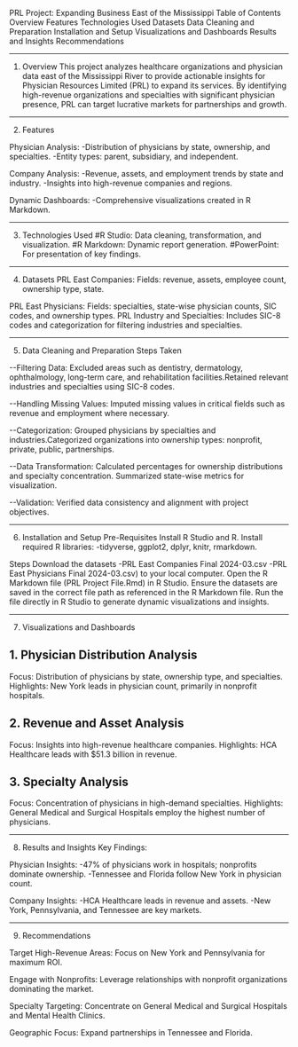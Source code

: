 PRL Project: Expanding Business East of the Mississippi
Table of Contents
Overview
Features
Technologies Used
Datasets
Data Cleaning and Preparation
Installation and Setup
Visualizations and Dashboards
Results and Insights
Recommendations

--------------------------------------------------------------------------------
1. Overview
This project analyzes healthcare organizations and physician data 
east of the Mississippi River to provide actionable insights for 
Physician Resources Limited (PRL) to expand its services. By identifying 
high-revenue organizations and specialties with significant physician 
presence, PRL can target lucrative markets for partnerships and growth.

--------------------------------------------------------------------------------
2. Features

Physician Analysis:
-Distribution of physicians by state, ownership, and specialties.
-Entity types: parent, subsidiary, and independent.

Company Analysis:
-Revenue, assets, and employment trends by state and industry.
-Insights into high-revenue companies and regions.

Dynamic Dashboards:
-Comprehensive visualizations created in R Markdown.

--------------------------------------------------------------------------------
3. Technologies Used
#R Studio: Data cleaning, transformation, and visualization.
#R Markdown: Dynamic report generation.
#PowerPoint: For presentation of key findings.

--------------------------------------------------------------------------------
4. Datasets
PRL East Companies:
Fields: revenue, assets, employee count, ownership type, state.

PRL East Physicians:
Fields: specialties, state-wise physician counts, SIC codes, and ownership types.
PRL Industry and Specialties:
Includes SIC-8 codes and categorization for filtering industries and specialties.

--------------------------------------------------------------------------------
5. Data Cleaning and Preparation
Steps Taken

--Filtering Data:
Excluded areas such as dentistry, dermatology, ophthalmology, long-term care, 
and rehabilitation facilities.Retained relevant industries and specialties 
using SIC-8 codes.

--Handling Missing Values:
Imputed missing values in critical fields such as revenue and employment where 
necessary.


--Categorization:
Grouped physicians by specialties and industries.Categorized organizations into 
ownership types: nonprofit, private, public, partnerships.

--Data Transformation:
Calculated percentages for ownership distributions and specialty concentration.
Summarized state-wise metrics for visualization.

--Validation:
Verified data consistency and alignment with project objectives.

--------------------------------------------------------------------------------
6. Installation and Setup
Pre-Requisites
Install R Studio and R.
Install required R libraries:
-tidyverse, ggplot2, dplyr, knitr, rmarkdown.

Steps
Download the datasets 
-PRL East Companies Final 2024-03.csv
-PRL East Physicians Final 2024-03.csv) to your local computer.
Open the R Markdown file (PRL Project File.Rmd) in R Studio.
Ensure the datasets are saved in the correct file path as referenced in the R Markdown file.
Run the file directly in R Studio to generate dynamic visualizations and insights.

--------------------------------------------------------------------------------
7. Visualizations and Dashboards

## 1. Physician Distribution Analysis
Focus: Distribution of physicians by state, ownership type, and specialties.
Highlights:
New York leads in physician count, primarily in nonprofit hospitals.

## 2. Revenue and Asset Analysis
Focus: Insights into high-revenue healthcare companies.
Highlights:
HCA Healthcare leads with $51.3 billion in revenue.

## 3. Specialty Analysis
Focus: Concentration of physicians in high-demand specialties.
Highlights:
General Medical and Surgical Hospitals employ the highest number of physicians.

--------------------------------------------------------------------------------
8. Results and Insights
Key Findings:

Physician Insights:
-47% of physicians work in hospitals; nonprofits dominate ownership.
-Tennessee and Florida follow New York in physician count.

Company Insights:
-HCA Healthcare leads in revenue and assets.
-New York, Pennsylvania, and Tennessee are key markets.

----------------------------------------------------------------------------------
9. Recommendations

Target High-Revenue Areas:
Focus on New York and Pennsylvania for maximum ROI.

Engage with Nonprofits:
Leverage relationships with nonprofit organizations dominating the market.

Specialty Targeting:
Concentrate on General Medical and Surgical Hospitals and Mental Health Clinics.

Geographic Focus:
Expand partnerships in Tennessee and Florida.
